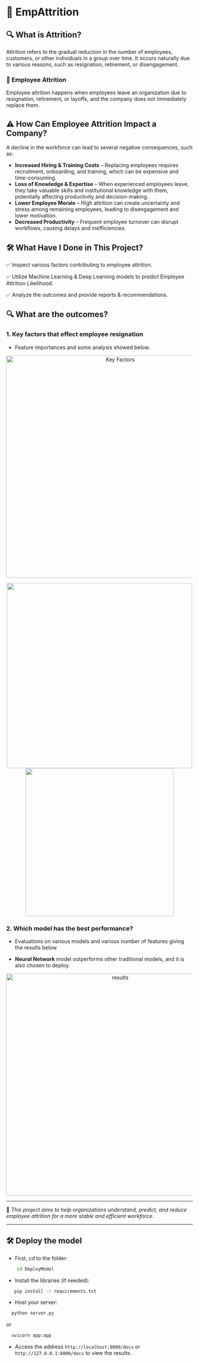 # 📌 EmpAttrition

## 🔍 What is Attrition?
Attrition refers to the gradual reduction in the number of employees, customers, or other individuals in a group over time. It occurs naturally due to various reasons, such as resignation, retirement, or disengagement.

### 🏢 Employee Attrition
Employee attrition happens when employees leave an organization due to resignation, retirement, or layoffs, and the company does not immediately replace them.

## ⚠️ How Can Employee Attrition Impact a Company?
A decline in the workforce can lead to several negative consequences, such as:

- **Increased Hiring & Training Costs** – Replacing employees requires recruitment, onboarding, and training, which can be expensive and time-consuming.
- **Loss of Knowledge & Expertise** – When experienced employees leave, they take valuable skills and institutional knowledge with them, potentially affecting productivity and decision-making.
- **Lower Employee Morale** – High attrition can create uncertainty and stress among remaining employees, leading to disengagement and lower motivation.
- **Decreased Productivity** – Frequent employee turnover can disrupt workflows, causing delays and inefficiencies.

## 🛠 What Have I Done in This Project?
✅ Inspect various factors contributing to employee attrition.

✅ Utilize Machine Learning & Deep Learning models to predict Employee Attrition Likelihood.

✅ Analyze the outcomes and provide reports & recommendations.

## 🔍 What are the outcomes?

### 1. Key factors that effect employee resignation

- Feature importances and some analysis showed below.

<p align="center">
<img src="https://i.imgur.com/HhOWYA1.png" alt="Key Factors" width="600"/>
</p>
<p align="center">
<img src="https://i.imgur.com/yrVCJVV.png" width="500"> <img src="https://i.imgur.com/rGybojQ.png" width="400">
</p>

### 2. Which model has the best performance?

- Evaluations on various models and various number of features giving the results below

- **Neural Network** model outperforms other traditional models, and it is also chosen to deploy.

<p align="center">
<img src="https://i.imgur.com/cdNMeMw.png" alt="results" width="600"/>
</p>


---

📌 *This project aims to help organizations understand, predict, and reduce employee attrition for a more stable and efficient workforce.*

---

## 🛠️ Deploy the model

- First, cd to the folder:
```bash
    cd DeployModel
```

- Install the libraries (if needed):
```bash
   pip install -r requirements.txt
```
 
- Host your server:
```bash
  python server.py
```
or 
```bash
  uvicorn app:app
```
- Access the address `http://localhost:8000/docs` or `http://127.0.0.1:8000/docs` to view the results.
